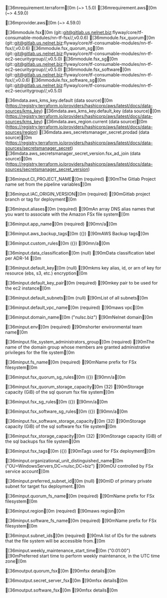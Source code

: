 <!-- BEGIN_TF_DOCS -->


[36mrequirement.terraform[0m (~> 1.5.0)
[36mrequirement.aws[0m (~> 4.59.0)


[36mprovider.aws[0m (~> 4.59.0)


[36mmodule.fsx[0m (git::git@gitlab.us.nelnet.biz:flyway/core/tf-consumable-modules/nn-tf-fsx//,v0.0.6)
[36mmodule.fsx_quorum[0m (git::git@gitlab.us.nelnet.biz:flyway/core/tf-consumable-modules/nn-tf-fsx//,v0.0.6)
[36mmodule.fsx_quorum_sg[0m (git::git@gitlab.us.nelnet.biz:flyway/core/tf-consumable-modules/nn-tf-ec2-securitygroup//,v0.5.0)
[36mmodule.fsx_sg[0m (git::git@gitlab.us.nelnet.biz:flyway/core/tf-consumable-modules/nn-tf-ec2-securitygroup//,v0.5.0)
[36mmodule.fsx_software[0m (git::git@gitlab.us.nelnet.biz:flyway/core/tf-consumable-modules/nn-tf-fsx//,v0.0.6)
[36mmodule.fsx_software_sg[0m (git::git@gitlab.us.nelnet.biz:flyway/core/tf-consumable-modules/nn-tf-ec2-securitygroup//,v0.5.0)


[36mdata.aws_kms_key.default (data source)[0m (https://registry.terraform.io/providers/hashicorp/aws/latest/docs/data-sources/kms_key)
[36mdata.aws_kms_key.default_key (data source)[0m (https://registry.terraform.io/providers/hashicorp/aws/latest/docs/data-sources/kms_key)
[36mdata.aws_region.current (data source)[0m (https://registry.terraform.io/providers/hashicorp/aws/latest/docs/data-sources/region)
[36mdata.aws_secretsmanager_secret.prodad (data source)[0m (https://registry.terraform.io/providers/hashicorp/aws/latest/docs/data-sources/secretsmanager_secret)
[36mdata.aws_secretsmanager_secret_version.fsx_ad_join (data source)[0m (https://registry.terraform.io/providers/hashicorp/aws/latest/docs/data-sources/secretsmanager_secret_version)


[36minput.CI_PROJECT_NAME[0m (required)
[90mThe Gitlab Project name set from the pipeline variables[0m

[36minput.IAC_ORIGIN_VERSION[0m (required)
[90mGitlab project branch or tag for deployment[0m

[36minput.aliases[0m (required)
[90mAn array DNS alias names that you want to associate with the Amazon FSx file system[0m

[36minput.app_name[0m (required)
[90mn/a[0m

[36minput.aws_backup_tags[0m ({})
[90mAWS Backup tags[0m

[36minput.custom_rules[0m ({})
[90mn/a[0m

[36minput.data_classification[0m (null)
[90mData classification label per ADR-14 [0m

[36minput.default_key[0m (null)
[90mkms key alias, id, or arn of key for resource (ebs, s3, etc.) encryption[0m

[36minput.default_key_pair[0m (required)
[90mkey pair to be used for the ec2 instance[0m

[36minput.default_subnets[0m (null)
[90mList of all subnets[0m

[36minput.default_vpc_name[0m (required)
[90maws vpc[0m

[36minput.domain_name[0m ("nulsc.biz")
[90mNelnet domain[0m

[36minput.env[0m (required)
[90mshorter environmental team name[0m

[36minput.file_system_administrators_group[0m (required)
[90mThe name of the domain group whose members are granted administrative privileges for the file system[0m

[36minput.fs_name[0m (required)
[90mName prefix for FSx filesystem[0m

[36minput.fsx_quorum_sg_rules[0m ({})
[90mn/a[0m

[36minput.fsx_quorum_storage_capacity[0m (32)
[90mStorage capacity (GiB) of the sql quorum fsx file system[0m

[36minput.fsx_sg_rules[0m ({})
[90mn/a[0m

[36minput.fsx_software_sg_rules[0m ({})
[90mn/a[0m

[36minput.fsx_software_storage_capacity[0m (32)
[90mStorage capacity (GiB) of the sql software fsx file system[0m

[36minput.fsx_storage_capacity[0m (32)
[90mStorage capacity (GiB) of the sql backups fsx file system[0m

[36minput.fsx_tags[0m ({})
[90mTags used for FSx deployment[0m

[36minput.organizational_unit_distinguished_name[0m ("OU=WindowsServers,DC=nulsc,DC=biz")
[90mOU controlled by FSx service account[0m

[36minput.preferred_subnet_id[0m (null)
[90mID of primary private subnet for target fsx deployment.[0m

[36minput.quorum_fs_name[0m (required)
[90mName prefix for FSx filesystem[0m

[36minput.region[0m (required)
[90maws region[0m

[36minput.software_fs_name[0m (required)
[90mName prefix for FSx filesystem[0m

[36minput.subnet_ids[0m (required)
[90mA list of IDs for the subnets that the file system will be accessible from.[0m

[36minput.weekly_maintenance_start_time[0m ("0:01:00")
[90mPreferred start time to perform weekly maintenance, in the UTC time zone[0m


[36moutput.quorum_fsx[0m
[90mfsx details[0m

[36moutput.secret_server_fsx[0m
[90mfsx details[0m

[36moutput.software_fsx[0m
[90mfsx details[0m
<!-- END_TF_DOCS -->
